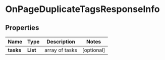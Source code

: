 # OnPageDuplicateTagsResponseInfo


## Properties

| Name | Type | Description | Notes |
|------------ | ------------- | ------------- | -------------|
**tasks** | **List<OnPageDuplicateTagsTaskInfo>** | array of tasks |[optional]|